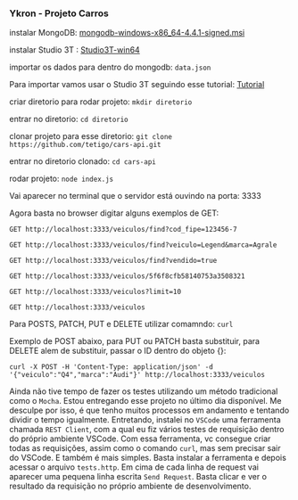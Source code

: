 ### Ykron - Projeto Carros

instalar MongoDB: [mongodb-windows-x86_64-4.4.1-signed.msi](https://www.mongodb.com/dr/fastdl.mongodb.org/windows/mongodb-windows-x86_64-4.4.1-signed.msi/download) 

instalar Studio 3T : [Studio3T-win64](https://studio3t.com/download-thank-you/?OS=win64)

importar os dados para dentro do mongodb: `data.json`

Para importar vamos usar o Studio 3T seguindo esse tutorial: [Tutorial](https://studio3t.com/knowledge-base/articles/mongodb-import-json-csv-bson/#:~:text=always%20be%20overridden.-,Import%20JSON%20to%20MongoDB,source%20document%2C%20Rainfall%2DData.)

criar diretorio para rodar projeto: `mkdir diretorio`


entrar no diretorio: `cd diretorio`


clonar projeto para esse diretorio: `git clone https://github.com/tetigo/cars-api.git`


entrar no diretorio clonado: `cd cars-api`

rodar projeto: `node index.js`

Vai aparecer no terminal que o servidor está ouvindo na porta: 3333

Agora basta no browser digitar alguns exemplos de GET:
```
GET http://localhost:3333/veiculos/find?cod_fipe=123456-7

GET http://localhost:3333/veiculos/find?veiculo=Legend&marca=Agrale

GET http://localhost:3333/veiculos/find?vendido=true

GET http://localhost:3333/veiculos/5f6f8cfb58140753a3508321

GET http://localhost:3333/veiculos?limit=10

GET http://localhost:3333/veiculos
```

Para POSTS, PATCH, PUT e DELETE utilizar comamndo: `curl`

Exemplo de POST abaixo, para PUT ou PATCH basta substituir, para DELETE alem de substituir, passar o ID dentro do objeto {}:
```
curl -X POST -H 'Content-Type: application/json' -d '{"veiculo":"Q4","marca":"Audi"}' http://localhost:3333/veiculos

```

Ainda não tive tempo de fazer os testes utilizando um método tradicional como o `Mocha`. Estou entregando esse projeto no último dia disponível. Me desculpe por isso, é que tenho muitos processos em andamento e tentando dividir o tempo igualmente.
Entretando, instalei no `VSCode` uma ferramenta chamada `REST Client`, com a qual eu fiz vários testes de requisição dentro do próprio ambiente VSCode. Com essa ferramenta, vc consegue criar todas as requisições, assim como o comando `curl`, mas sem precisar sair do VSCode. E também é mais simples. Basta instalar a ferramenta e depois acessar o arquivo `tests.http`. Em cima de cada linha de request vai aparecer uma pequena linha escrita `Send Request`. Basta clicar e ver o resultado da requisição no próprio ambiente de desenvolvimento.

